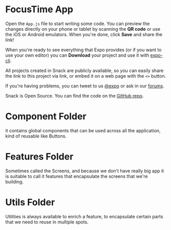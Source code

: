 # FocusTime App

Open the `App.js` file to start writing some code. You can preview the changes directly on your phone or tablet by scanning the **QR code** or use the iOS or Android emulators. When you're done, click **Save** and share the link!

When you're ready to see everything that Expo provides (or if you want to use your own editor) you can **Download** your project and use it with [expo-cli](https://docs.expo.io/get-started/installation).

All projects created in Snack are publicly available, so you can easily share the link to this project via link, or embed it on a web page with the `<>` button.

If you're having problems, you can tweet to us [@expo](https://twitter.com/expo) or ask in our [forums](https://forums.expo.io/c/snack).

Snack is Open Source. You can find the code on the [GitHub repo](https://github.com/expo/snack).

# Component Folder
it contains global components that can be used across all the application, kind of reusable like Buttons.

# Features Folder
Sometimes called the Screens, and because we don't have really big app it is suitable to call it features that encapsulate the screens that we're building.

# Utils Folder
Utilities is always available to enrich a feature, to encapsulate certain parts that we need to reuse in multiple spots.
